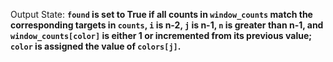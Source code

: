 Output State: **`found` is set to True if all counts in `window_counts` match the corresponding targets in `counts`, `i` is n-2, `j` is n-1, `n` is greater than n-1, and `window_counts[color]` is either 1 or incremented from its previous value; `color` is assigned the value of `colors[j]`.**